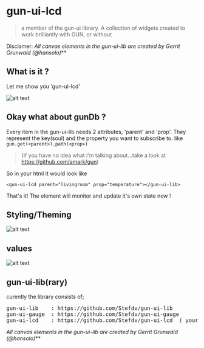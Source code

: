 gun-ui-lcd
==========
> a member of the gun-ui library.
> A collection of widgets created to work brilliantly with GUN, or without

Disclamer:
_All canvas elements in the gun-ui-lib are created by Gerrit Grunwald (@hansolo)_**

## What is it ?
Let me show you 
'gun-ui-lcd'

![alt text](https://cloud.githubusercontent.com/assets/890650/19285672/2d0dbfb0-8ffb-11e6-8b56-ef9025ce5045.jpg)

## Okay what about gunDb ?
Every item in the gun-ui-lib needs 2 attributes, 'parent'  and 'prop'. They represent the key(soul) and the property you want to subscribe to.
like `gun.get(<parent>).path(<prop>)` 
> (If you have no idea what i'm talking about...take a look at 
> https://github.com/amark/gun)

So in your html it would look like 
```
<gun-ui-lcd parent="livingroom" prop="temperature"></gun-ui-lib>
```
That's it!  The element will monitor and update it's own state now !

## Styling/Theming
![alt text](https://cloud.githubusercontent.com/assets/890650/19287504/3ffbd312-9002-11e6-826d-aa547f37bef6.png)

## values
![alt text](https://cloud.githubusercontent.com/assets/890650/19287458/192c4726-9002-11e6-84b7-a58985a2688e.png)

## gun-ui-lib(rary)
curently the library consists of;
<pre>
gun-ui-lib    : https://github.com/Stefdv/gun-ui-lib    
gun-ui-gauge  : https://github.com/Stefdv/gun-ui-gauge
gun-ui-lcd    : https://github.com/Stefdv/gun-ui-lcd  ( your already here )
</pre>

_All canvas elements in the gun-ui-lib are created by Gerrit Grunwald (@hansolo)_**
